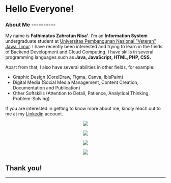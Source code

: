# Hello Everyone! 

### About Me ----------
My name is **Fathimatus Zahrotun Nisa'**. I'm an **Information System** undergraduate student at [Universitas Pembangunan Nasional "Veteran" Jawa Timur](https://www.upnjatim.ac.id/). I have recently been interested and trying to learn in the fields of Backend Development and Cloud Computing. I have skills in several programming languages ​​such as **Java, JavaScript, HTML, PHP, CSS.**

Apart from that, I also have several abilities in other fields, for example: 
* Graphic Design (CorelDraw, Figma, Canva, IbisPaint)
* Digital Media (Social Media Management, Content Creation, Documentation and Publication)
* Other Softskills (Attention to Detail, Patience, Analytical Thinking, Problem-Solving)

If you are interested in getting to know more about me, kindly reach out to me at my [Linkedin](https://www.linkedin.com/in/fathimatus-zahrotun-nisa/) account. <br>

<p align="center"><a href="https://github.com/FathimatusZN"><img src="https://github-readme-stats.vercel.app/api?username=FathimatusZN&show_icons=true&cache_seconds=7200"></a></p>
<p align="center"><a href="https://github.com/FathimatusZN"><img src="https://github-readme-stats.vercel.app/api/top-langs/?username=FathimatusZN&cache_seconds=7200"></a></p> 
<p align="center"><a href="https://github.com/FathimatusZN"><img src="https://github-readme-streak-stats.herokuapp.com/?user=FathimatusZN&cache_seconds=7200"></a></p>

<p align="center">
  <img src="https://github-profile-summary-cards.vercel.app/api/cards/profile-details?username=FathimatusZN&cache_seconds=7200" />
</p>

## Thank you!

------
